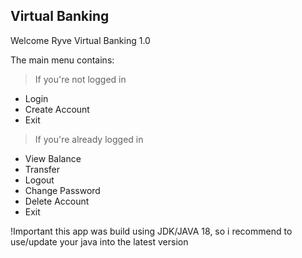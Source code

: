 ## Virtual Banking

Welcome Ryve Virtual Banking 1.0

The main menu contains:
> If you're not logged in
- Login
- Create Account
- Exit

> If you're already logged in
- View Balance
- Transfer
- Logout
- Change Password
- Delete Account 
- Exit

!Important
this app was build using JDK/JAVA 18, so i recommend to use/update your java into the latest version